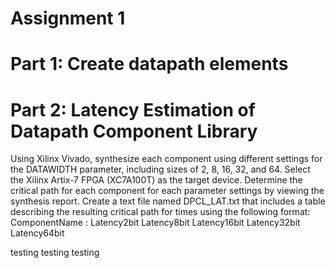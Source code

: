 # Assignment 1

# Part 1: Create datapath elements


# Part 2: Latency Estimation of Datapath Component Library

Using Xilinx Vivado, synthesize each component using different settings for the DATAWIDTH parameter,
including sizes of 2, 8, 16, 32, and 64.
Select the Xilinx Artix-7 FPGA (XC7A100T) as the target device.
Determine the critical path for each component for each parameter settings by viewing the synthesis
report.
Create a text file named DPCL_LAT.txt that includes a table describing the resulting critical path for
times using the following format:
ComponentName : Latency2bit Latency8bit Latency16bit Latency32bit
Latency64bit

testing testing testing
